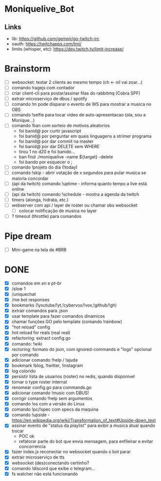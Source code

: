 # Moniquelive_Bot

## Links

- lib: https://github.com/gempir/go-twitch-irc
- oauth: https://twitchapps.com/tmi/
- limits (whisper, etc): https://dev.twitch.tv/limit-increase/

# Brainstorm

- [ ] websocket: testar 2 clients ao mesmo tempo (ch <- nil vai zoar...)
- [ ] comando !ragejs com contador
- [ ] criar client-cli para postar/assinar filas do rabbitmq (Cobra SPF)
- [ ] extrair microserviço de dbus / spotify
- [ ] comando !m pode disparar o evento de WS para mostrar a musica no OBS
- [ ] comando !selfie para tocar video de auto-apresentacao (ola, sou a Monique...)
- [ ] comando !ban com sorteio de motivos aleatorios
  - foi banid@ por curtir javascript
  - foi banid@ por perguntar em quais linguagens a strimer programa
  - foi banid@ por dar commit na master
  - foi banid@ por dar DELETE sem WHERE
  - tirou 1 no d20 e foi banido...
  - ban find ./moniquelive -name ${target} -delete
  - foi bando por esquecer o ;
- [ ] comando !projeto do dia (!today)
- [ ] comando !skip - abrir votação de x segundos para pular musica se maioria concordar
- [ ] (api da twitch) comando !uptime - informa quanto tempo a live está online
- [ ] (api da twitch) comando !schedule - mostra a agenda da twitch
- [ ] timers (alonga, hidrata, etc.)
- [ ] webserver com api / layer de roster ou chamar obs websocket
    - [ ] colocar notificação de musica no layer
- [ ] ? timeout (throttle) para comandos

# Pipe dream

- [ ] Mini-game na tela de #BRB

# DONE
- [x] comandos em _en_ e _pt-br_
- [x] /slow 1
- [x] /uniquechat
- [x] /me bot responses
- [x] bookmarks (!youtube/!yt,!cybervox/!vox,!github/!gh)
- [x] extrair comandos para .json
- [x] usar template para fazer comandos dinamicos
- [x] chamar funções GO pelo template (comando !rainbow)
- [x] "hot reload" config
- [x] hot reload for reals (real real)
- [x] refactoring: extract config.go
- [x] comando: !wiki
- [x] rectoring: formato do json, com ignored-commands e "logs" opcional por comando
- [x] adicionar comando !help / !ajuda
- [x] bookmark !blog, !twitter, !instagram
- [x] log colorido
- [x] persistir lista de usuarios (roster) no redis, quando disponivel
- [x] tornar o type roster internal
- [x] renomear config.go para commands.go
- [x] adicionar comando !music com DBUS!
- [x] corrigir comando !help sem argumentos
- [x] comando !os com a versão do Linux
- [x] comando !pc/!spec com specs da maquina
- [x] comando !upside - https://en.wikipedia.org/wiki/Transformation_of_text#Upside-down_text
- [x] assinar evento de "status da playlist" para exibir a musica atual quando trocar
  - POC ok
  - refatorar parte do bot que envia mensagem, para enfileirar e evitar concorrencia
- [x] fazer index.js reconectar no websocket quando o bot parar
- [x] extrair microserviço de tts
- [x] websocket (des)conectando certinho?
- [x] comando !discord que exibe o telegram...
- [x] fs watcher não está funcionando
